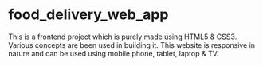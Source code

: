 # food_delivery_web_app
This is a frontend project which is purely made using HTML5 &amp; CSS3. Various concepts are been used in building it. This website is responsive in nature and can be used using mobile phone, tablet, laptop &amp; TV.
